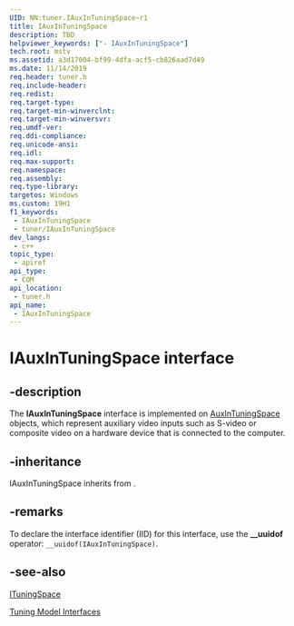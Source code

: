 ```yaml
---
UID: NN:tuner.IAuxInTuningSpace~r1
title: IAuxInTuningSpace
description: TBD
helpviewer_keywords: ["- IAuxInTuningSpace"]
tech.root: mstv
ms.assetid: a3d17004-bf99-4dfa-acf5-cb826aad7d49
ms.date: 11/14/2019
req.header: tuner.h
req.include-header: 
req.redist: 
req.target-type: 
req.target-min-winverclnt: 
req.target-min-winversvr: 
req.umdf-ver: 
req.ddi-compliance: 
req.unicode-ansi: 
req.idl: 
req.max-support: 
req.namespace: 
req.assembly: 
req.type-library: 
targetos: Windows
ms.custom: 19H1
f1_keywords:
 - IAuxInTuningSpace
 - tuner/IAuxInTuningSpace
dev_langs:
 - c++
topic_type:
 - apiref
api_type:
 - COM
api_location:
 - tuner.h
api_name:
 - IAuxInTuningSpace
---
```


# IAuxInTuningSpace interface


## -description

The <b>IAuxInTuningSpace</b> interface is implemented on <a href="/previous-versions/windows/desktop/mstv/auxintuningspace-object">AuxInTuningSpace</a> objects, which represent auxiliary video inputs such as S-video or composite video on a hardware device that is connected to the computer.

## -inheritance

IAuxInTuningSpace inherits from .

## -remarks

To declare the interface identifier (IID) for this interface, use the <b>__uuidof</b> operator: <code>__uuidof(IAuxInTuningSpace)</code>.

## -see-also

<a href="/previous-versions/windows/desktop/api/tuner/nn-tuner-ituningspace">ITuningSpace</a>



<a href="/previous-versions/windows/desktop/mstv/tuning-model-interfaces">Tuning Model Interfaces</a>
